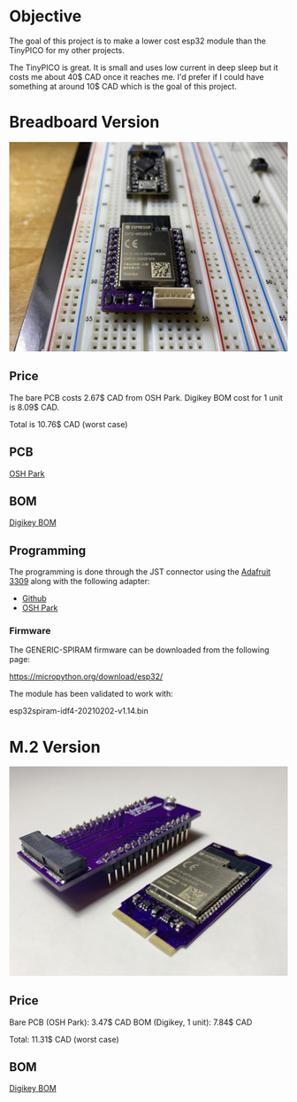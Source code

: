 # Objective

The goal of this project is to make a lower cost esp32 module than the TinyPICO
for my other projects.

The TinyPICO is great. It is small and uses low current in deep sleep but it
costs me about 40$ CAD once it reaches me. I'd prefer if I could have something
at around 10$ CAD which is the goal of this project.

# Breadboard Version

![On Breadboard](assets/img/breadboard/on_breadboard.jpeg)

## Price

The bare PCB costs 2.67$ CAD from OSH Park.
Digikey BOM cost for 1 unit is 8.09$ CAD.

Total is 10.76$ CAD (worst case)

## PCB

[OSH Park](https://oshpark.com/shared_projects/hciJOsgc)

## BOM

[Digikey BOM](https://www.digikey.ca/BOM/Create/CreateSharedBom?bomId=8507784)

## Programming

The programming is done through the JST connector using the 
[Adafruit 3309](https://www.adafruit.com/product/3309) along
with the following adapter:

- [Github](https://github.com/fgervais/project-adafruit-3309-adapter/tree/master/hardware/jst-zh)
- [OSH Park](https://oshpark.com/shared_projects/B9to99oI)

### Firmware

The GENERIC-SPIRAM firmware can be downloaded from the following page:

https://micropython.org/download/esp32/

The module has been validated to work with:

esp32spiram-idf4-20210202-v1.14.bin

# M.2 Version

![With Breadboard Adapter](assets/img/M2/with_breadboard_adapter.jpeg)

## Price

Bare PCB (OSH Park): 3.47$ CAD
BOM (Digikey, 1 unit): 7.84$ CAD

Total: 11.31$ CAD (worst case)

## BOM

[Digikey BOM](https://www.digikey.ca/BOM/Create/CreateSharedBom?bomId=8549197)
